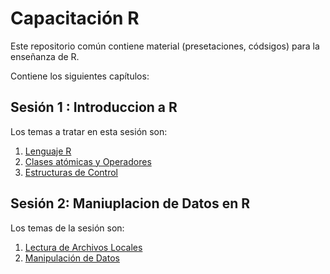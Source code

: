 # Capacitación R

Este repositorio común contiene material (presetaciones, códsigos) para la enseñanza de R.

Contiene los siguientes capítulos:

## Sesión 1 : Introduccion a R

Los temas a tratar en  esta sesión son:

1. [Lenguaje R](https://github.com/DarkosBox/Sesiones-R/blob/master/Sesion1/Lenguaje%20R.Rmd)
2. [Clases atómicas y Operadores](https://github.com/DarkosBox/Sesiones-R/blob/master/Sesion1/Tipos%20de%20Variables.Rmd)
3. [Estructuras de Control](https://github.com/DarkosBox/Sesiones-R/blob/master/Sesion1/Estructuras%20de%20Control.Rmd)

## Sesión 2: Maniuplacion de Datos en R

Los temas de la sesión son:

1. [Lectura de Archivos Locales](https://github.com/DarkosBox/Sesiones-R/blob/master/Sesion2/Lectura%20de%20Archivos%20Locales.Rmd)
2. [Manipulación de Datos](https://github.com/DarkosBox/Sesiones-R/blob/master/Sesion2/Manipulaci%C3%B3n%20de%20Datos.Rmd)

